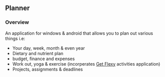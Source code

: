 ## Planner

### Overview
An application for windows & android that allows you to plan out various things i.e:
* Your day, week, month & even year
* Dietary and nutrient plan
* budget, finance and expenses
* Work out, yoga & exercise (incorperates [Get Flexy](https://github.com/njabulosibiya/get-flexy) activities application)
* Projects, assignments & deadlines
